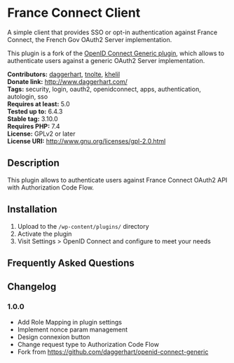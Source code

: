# France Connect Client #
A simple client that provides SSO or opt-in authentication against France Connect, the French Gov OAuth2 Server implementation.

This plugin is a fork of the [OpenID Connect Generic plugin](https://github.com/daggerhart/openid-connect-generic), which allows to authenticate users against a generic OAuth2 Server implementation.

**Contributors:** [daggerhart](https://profiles.wordpress.org/daggerhart/), [tnolte](https://profiles.wordpress.org/tnolte/), [khelil](https://github.com/khelil)<br/>
**Donate link:** http://www.daggerhart.com/  
**Tags:** security, login, oauth2, openidconnect, apps, authentication, autologin, sso  
**Requires at least:** 5.0  
**Tested up to:** 6.4.3  
**Stable tag:** 3.10.0  
**Requires PHP:** 7.4  
**License:** GPLv2 or later  
**License URI:** http://www.gnu.org/licenses/gpl-2.0.html  

## Description ##

This plugin allows to authenticate users against France Connect OAuth2 API with Authorization Code Flow.

## Installation ##

1. Upload to the `/wp-content/plugins/` directory
1. Activate the plugin
1. Visit Settings > OpenID Connect and configure to meet your needs

## Frequently Asked Questions ##

## Changelog ##

### 1.0.0 ###

* Add Role Mapping in plugin settings
* Implement nonce param management
* Design connexion button
* Change request type to Authorization Code Flow
* Fork from https://github.com/daggerhart/openid-connect-generic